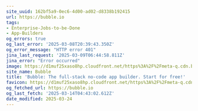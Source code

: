 ```yaml
---
site_uuid: 162bf5a9-0ec6-4d00-ad02-d8338b192415
url: https://bubble.io
tags:
- Enterprise-Jobs-to-be-Done
- App-Builders
og_errors: true
og_last_error: '2025-03-08T20:39:43.350Z'
og_error_message: "HTTP error 401"
jina_last_request: '2025-03-09T06:44:58.811Z'
jina_error: "Error occurred"
image: https://d1muf25xaso8hp.cloudfront.net/https%3A%2F%2Fmeta-q.cdn.bubble.io%2Ff1740773255881x194841547134159100%2FIMG_9775.png?w=&h=&auto=compress&dpr=1&fit=max
site_name: Bubble
title: 'Bubble: The full-stack no-code app builder. Start for free!'
favicon: https://d1muf25xaso8hp.cloudfront.net/https%3A%2F%2Fmeta-q.cdn.bubble.io%2Ff1530294839424x143528842134401200%2FIcon-no-clearspace.png?w=128&h=&auto=compress&dpr=1&fit=max
og_fetched_url: https://bubble.io
og_last_fetch: '2025-03-14T04:43:02.612Z'
date_modified: 2025-03-24
---
```





